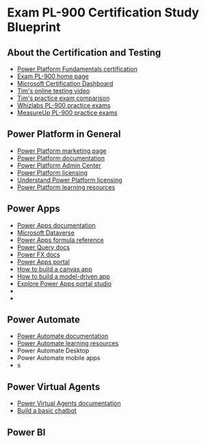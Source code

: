 # Exam PL-900 Certification Study Blueprint

## About the Certification and Testing

* [Power Platform Fundamentals certification](https://docs.microsoft.com/en-us/learn/certifications/power-platform-fundamentals/)
* [Exam PL-900 home page](https://docs.microsoft.com/en-us/learn/certifications/exams/pl-900)
* [Microsoft Certification Dashboard](htps://microsoft.com/mcp)
* [Tim's online testing video](https://www.youtube.com/watch?v=myf6r5nulj0)
* [Tim's practice exam comparison](https://www.youtube.com/watch?v=_aH4DbpcJWA&t=2s)
* [Whizlabs PL-900 practice exams](https://www.whizlabs.com/microsoft-power-platform-fundamentals-pl-900/)
* [MeasureUp PL-900 practice exams](https://www.measureup.com/pl-900-microsoft-power-platform-fundamentals.html)

## Power Platform in General

* [Power Platform marketing page](https://powerplatform.microsoft.com/en-us/)
* [Power Platform documentation](https://docs.microsoft.com/en-us/power-platform/)
* [Power Platform Admin Center](https://admin.powerplatform.microsoft.com/)
* [Power Platform licensing](https://docs.microsoft.com/en-us/power-platform/admin/pricing-billing-skus)
* [Understand Power Platform licensing](https://docs.microsoft.com/en-us/microsoft-365/community/powerplatformlicensingforcitizendeveloper)
* [Power Platform learning resources](https://powerapps.microsoft.com/en-us/blog/microsoft-powerapps-learning-resources/)

## Power Apps

* [Power Apps documentation](https://docs.microsoft.com/en-us/powerapps/)
* [Microsoft Dataverse](https://docs.microsoft.com/en-us/powerapps/maker/data-platform/data-platform-intro)
* [Power Apps formula reference](https://docs.microsoft.com/en-us/powerapps/maker/canvas-apps/formula-reference)
* [Power Query docs](https://docs.microsoft.com/en-us/power-query/)
* [Power FX docs](https://docs.microsoft.com/en-us/power-platform/power-fx/overview)
* [Power Apps portal](https://make.powerapps.com)
* [How to build a canvas app](https://docs.microsoft.com/en-us/learn/modules/build-app-solution/)
* [How to build a model-driven app](https://docs.microsoft.com/en-us/learn/modules/how-build-model-driven-app/)
* [Explore Power Apps portal studio](https://docs.microsoft.com/en-us/learn/modules/explore-portals-studio/)
*
*

## Power Automate

* [Power Automate documentation](https://docs.microsoft.com/en-us/power-automate/)
* [Power Automate learning resources](https://flow.microsoft.com/en-us/blog/power-automate-learning-resources/)
* Power Automate Desktop
* Power Automate mobile apps
* s

## Power Virtual Agents

* [Power Virtual Agents documentation](https://docs.microsoft.com/en-us/power-virtual-agents/)
* [Build a basic chatbot](https://docs.microsoft.com/en-us/learn/modules/how-build-basic-chatbot/)



## Power BI



